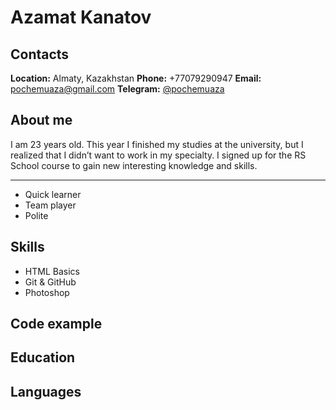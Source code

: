 # Azamat Kanatov
  
## Contacts
  
**Location:** Almaty, Kazakhstan
**Phone:** +77079290947
**Email:** pochemuaza@gmail.com
**Telegram:** [@pochemuaza](https://t.me/pochemuaza)

## About me
    
I am 23 years old. This year I finished my studies at the university, but I realized that I didn’t want to work in my specialty. I signed up for the RS School course to gain new interesting knowledge and skills.

---   

* Quick learner
* Team player
* Polite

## Skills

* HTML Basics
* Git & GitHub
* Photoshop

## Code example



## Education



## Languages


